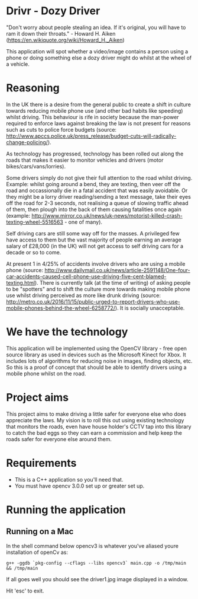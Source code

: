 # Drivr - Dozy Driver

"Don't worry about people stealing an idea. If it's original, you will have to ram it down their throats." - Howard H. Aiken (https://en.wikiquote.org/wiki/Howard_H._Aiken)


This application will spot whether a video/image contains a person using a phone or doing something else a dozy driver might do whilst at the wheel of a vehicle.

# Reasoning

In the UK there is a desire from the general public to create a shift in culture towards reducing mobile phone use (and other bad habits like speeding) whilst driving. This behaviour is rife in society because the man-power required to enforce laws against breaking the law is not present for reasons such as cuts to police force budgets (source: http://www.apccs.police.uk/press_release/budget-cuts-will-radically-change-policing/).

As technology has progressed, technology has been rolled out along the roads that makes it easier to monitor vehicles and drivers (motor bikes/cars/vans/lorries).

Some drivers simply do not give their full attention to the road whilst driving. Example: whilst going around a bend, they are texting, then veer off the road and occassionally die in a fatal accident that was easily avoidable. Or they might be a lorry driver reading/sending a text message, take their eyes off the road for 2-3 seconds, not realising a queue of slowing traffic ahead of them, then plough into the back of them causing fatalities once again (example: http://www.mirror.co.uk/news/uk-news/motorist-killed-crash-texting-wheel-5516563 - one of many).

Self driving cars are still some way off for the masses. A privileged few have access to them but the vast majority of people earning an average salary of £28,000 (in the UK) will not get access to self driving cars for a decade or so to come.
 
At present 1 in 4/25%  of accidents involve drivers who are using a mobile phone (source: http://www.dailymail.co.uk/news/article-2591148/One-four-car-accidents-caused-cell-phone-use-driving-five-cent-blamed-texting.html). There is currently talk (at the time of writing) of asking people to be "spotters" and to shift the culture more towards making mobile phone use whilst driving perceived as more like drunk driving (source: http://metro.co.uk/2016/11/15/public-urged-to-report-drivers-who-use-mobile-phones-behind-the-wheel-6258772/). It is socially unacceptable.
 
# We have the technology
 
This application will be implemented using the OpenCV library - free open source library as used in devices such as the Microsoft Kinect for Xbox. It includes lots of algorithms for reducing noise in images, finding objects, etc. So this is a proof of concept that should be able to identify drivers using a mobile phone whilst on the road.

# Project aims

This project aims to make driving a little safer for everyone else who does appreciate the laws. My vision is to roll this out using existing technology that monitors the roads, even have house holder's CCTV tap into this library to catch the bad eggs so they can earn a commission and help keep the roads safer for everyone else around them.

# Requirements

* This is a C++ application so you'll need that.
* You must have opencv 3.0.0 set up or greater set up.

# Running the application

## Running on a Mac

In the shell command below opencv3 is whatever you've aliased youre installation of openCv as:

```g++ -ggdb `pkg-config --cflags --libs opencv3` main.cpp -o /tmp/main && /tmp/main```

If all goes well you should see the driver1.jpg image displayed in a window.

Hit 'esc' to exit.
